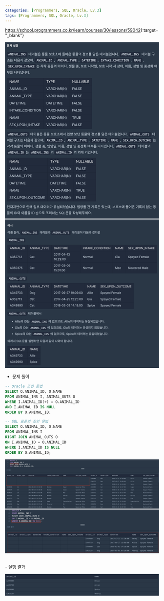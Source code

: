 ```yaml
---
categories: [Programmers, SQL, Oracle, Lv.3]
tags: [Programmers, SQL, Oracle, Lv.3] 
---
```


<https://school.programmers.co.kr/learn/courses/30/lessons/59042>{:target="_blank"}

![문제](/assets/img/programmers/sql/oracle/lv.3/%EC%97%86%EC%96%B4%EC%A7%84_%EA%B8%B0%EB%A1%9D_%EC%B0%BE%EA%B8%B0(1).png)
![문제](/assets/img/programmers/sql/oracle/lv.3/%EC%97%86%EC%96%B4%EC%A7%84_%EA%B8%B0%EB%A1%9D_%EC%B0%BE%EA%B8%B0(2).png)

- 문제 풀이

```sql
-- Oracle 조인 문법
SELECT O.ANIMAL_ID, O.NAME 
FROM ANIMAL_INS I, ANIMAL_OUTS O
WHERE I.ANIMAL_ID(+) = O.ANIMAL_ID
AND I.ANIMAL_ID IS NULL
ORDER BY O.ANIMAL_ID;
```
```sql
-- SQL 표준의 조인 문법
SELECT O.ANIMAL_ID, O.NAME
FROM ANIMAL_INS I
RIGHT JOIN ANIMAL_OUTS O
ON I.ANIMAL_ID = O.ANIMAL_ID
WHERE I.ANIMAL_ID IS NULL
ORDER BY O.ANIMAL_ID;
```
![실행 결과](/assets/img/programmers/sql/oracle/lv.3/%EC%97%86%EC%96%B4%EC%A7%84_%EA%B8%B0%EB%A1%9D_%EC%B0%BE%EA%B8%B0(4).png)
![실행 결과](/assets/img/programmers/sql/oracle/lv.3/%EC%97%86%EC%96%B4%EC%A7%84_%EA%B8%B0%EB%A1%9D_%EC%B0%BE%EA%B8%B0(5).png)


<br>
- 실행 결과

![실행 결과](/assets/img/programmers/sql/oracle/lv.3/%EC%97%86%EC%96%B4%EC%A7%84_%EA%B8%B0%EB%A1%9D_%EC%B0%BE%EA%B8%B0(3).png)
